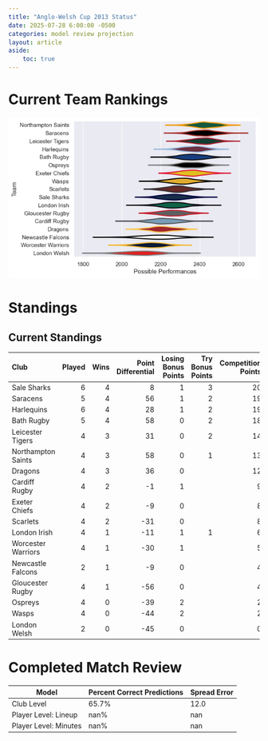 ```yaml
---  
title: "Anglo-Welsh Cup 2013 Status"  
date: 2025-07-28 6:00:00 -0500  
categories: model review projection  
layout: article  
aside:  
    toc: true  
---
```

# Current Team Rankings


![Club Rankings](plots/rankings_Anglo-Welsh_Cup_2013.png)
# Standings

## Current Standings


| Club               |   Played |   Wins |   Point Differential |   Losing Bonus Points |   Try Bonus Points |   Competition Points |
|:-------------------|---------:|-------:|---------------------:|----------------------:|-------------------:|---------------------:|
| Sale Sharks        |        6 |      4 |                    8 |                     1 |                  3 |                   20 |
| Saracens           |        5 |      4 |                   56 |                     1 |                  2 |                   19 |
| Harlequins         |        6 |      4 |                   28 |                     1 |                  2 |                   19 |
| Bath Rugby         |        5 |      4 |                   58 |                     0 |                  2 |                   18 |
| Leicester Tigers   |        4 |      3 |                   31 |                     0 |                  2 |                   14 |
| Northampton Saints |        4 |      3 |                   58 |                     0 |                  1 |                   13 |
| Dragons            |        4 |      3 |                   36 |                     0 |                    |                   12 |
| Cardiff Rugby      |        4 |      2 |                   -1 |                     1 |                    |                    9 |
| Exeter Chiefs      |        4 |      2 |                   -9 |                     0 |                    |                    8 |
| Scarlets           |        4 |      2 |                  -31 |                     0 |                    |                    8 |
| London Irish       |        4 |      1 |                  -11 |                     1 |                  1 |                    6 |
| Worcester Warriors |        4 |      1 |                  -30 |                     1 |                    |                    5 |
| Newcastle Falcons  |        2 |      1 |                   -9 |                     0 |                    |                    4 |
| Gloucester Rugby   |        4 |      1 |                  -56 |                     0 |                    |                    4 |
| Ospreys            |        4 |      0 |                  -39 |                     2 |                    |                    2 |
| Wasps              |        4 |      0 |                  -44 |                     2 |                    |                    2 |
| London Welsh       |        2 |      0 |                  -45 |                     0 |                    |                    0 |



# Completed Match Review


| Model | Percent Correct Predictions | Spread Error |
| ------ | ------ | ------ |
| Club Level | 65.7% | 12.0 |
| Player Level: Lineup | nan% | nan |
| Player Level: Minutes | nan% | nan |

